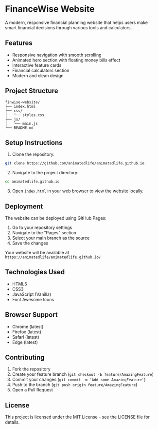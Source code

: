 # FinanceWise Website

A modern, responsive financial planning website that helps users make smart financial decisions through various tools and calculators.

## Features

- Responsive navigation with smooth scrolling
- Animated hero section with floating money bills effect
- Interactive feature cards
- Financial calculators section
- Modern and clean design

## Project Structure

```
finwise-website/
├── index.html
├── css/
│   └── styles.css
├── js/
│   └── main.js
└── README.md
```

## Setup Instructions

1. Clone the repository:
```bash
git clone https://github.com/animatedlife/animatedlife.github.io
```

2. Navigate to the project directory:
```bash
cd animatedlife.github.io
```

3. Open `index.html` in your web browser to view the website locally.

## Deployment

The website can be deployed using GitHub Pages:

1. Go to your repository settings
2. Navigate to the "Pages" section
3. Select your main branch as the source
4. Save the changes

Your website will be available at `https://animatedlife/animatedlife.github.io/`

## Technologies Used

- HTML5
- CSS3
- JavaScript (Vanilla)
- Font Awesome Icons

## Browser Support

- Chrome (latest)
- Firefox (latest)
- Safari (latest)
- Edge (latest)

## Contributing

1. Fork the repository
2. Create your feature branch (`git checkout -b feature/AmazingFeature`)
3. Commit your changes (`git commit -m 'Add some AmazingFeature'`)
4. Push to the branch (`git push origin feature/AmazingFeature`)
5. Open a Pull Request

## License

This project is licensed under the MIT License - see the LICENSE file for details.

